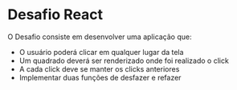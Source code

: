 # Desafio React

O Desafio consiste em desenvolver uma aplicação que:

- O usuário poderá clicar em qualquer lugar da tela
- Um quadrado deverá ser renderizado onde foi realizado o click
- A cada click deve se manter os clicks anteriores
- Implementar duas funções de desfazer e refazer
